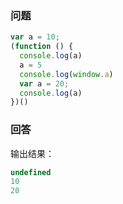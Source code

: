 ### 问题
```js
var a = 10;
(function () {
  console.log(a)
  a = 5
  console.log(window.a)
  var a = 20;
  console.log(a)
})()
```

### 回答
输出结果：
```js
undefined
10
20
```
